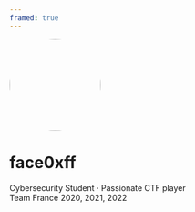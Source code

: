 ```yaml
---
framed: true
---
```


<img src="/img/avatar.png" style="border-radius: 50%; width: 160px; margin: 0 auto;" />

# face0xff

Cybersecurity Student &middot; Passionate CTF player<br />
Team France 2020, 2021, 2022
